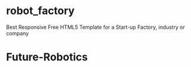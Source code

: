 # robot_factory
Best Responsive Free HTML5 Template for a Start-up Factory, industry or company
# Future-Robotics
